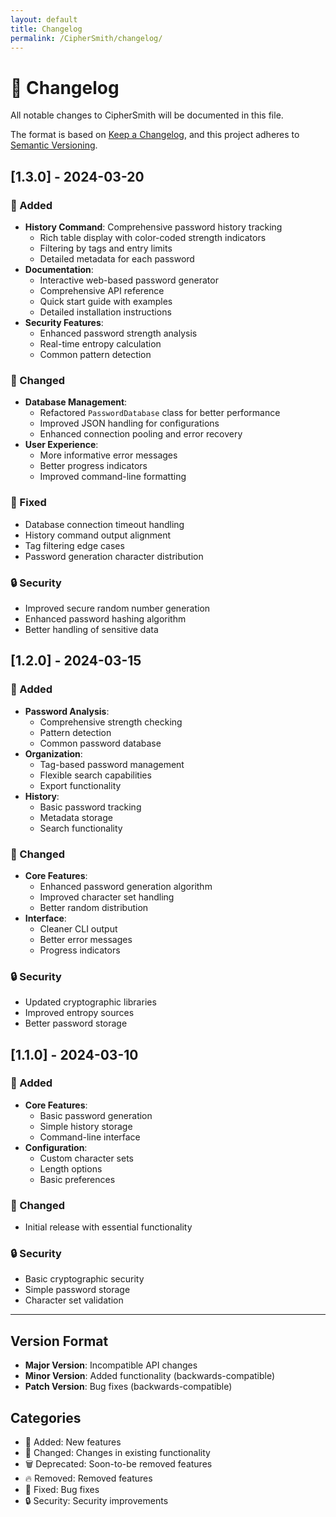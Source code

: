```yaml
---
layout: default
title: Changelog
permalink: /CipherSmith/changelog/
---
```


# 📝 Changelog

All notable changes to CipherSmith will be documented in this file.

The format is based on [Keep a Changelog](https://keepachangelog.com/en/1.0.0/),
and this project adheres to [Semantic Versioning](https://semver.org/spec/v2.0.0.html).

## [1.3.0] - 2024-03-20

### 🎉 Added
- **History Command**: Comprehensive password history tracking
  - Rich table display with color-coded strength indicators
  - Filtering by tags and entry limits
  - Detailed metadata for each password
- **Documentation**:
  - Interactive web-based password generator
  - Comprehensive API reference
  - Quick start guide with examples
  - Detailed installation instructions
- **Security Features**:
  - Enhanced password strength analysis
  - Real-time entropy calculation
  - Common pattern detection

### 🔄 Changed
- **Database Management**:
  - Refactored `PasswordDatabase` class for better performance
  - Improved JSON handling for configurations
  - Enhanced connection pooling and error recovery
- **User Experience**:
  - More informative error messages
  - Better progress indicators
  - Improved command-line formatting

### 🐛 Fixed
- Database connection timeout handling
- History command output alignment
- Tag filtering edge cases
- Password generation character distribution

### 🔒 Security
- Improved secure random number generation
- Enhanced password hashing algorithm
- Better handling of sensitive data

## [1.2.0] - 2024-03-15

### 🎉 Added
- **Password Analysis**:
  - Comprehensive strength checking
  - Pattern detection
  - Common password database
- **Organization**:
  - Tag-based password management
  - Flexible search capabilities
  - Export functionality
- **History**:
  - Basic password tracking
  - Metadata storage
  - Search functionality

### 🔄 Changed
- **Core Features**:
  - Enhanced password generation algorithm
  - Improved character set handling
  - Better random distribution
- **Interface**:
  - Cleaner CLI output
  - Better error messages
  - Progress indicators

### 🔒 Security
- Updated cryptographic libraries
- Improved entropy sources
- Better password storage

## [1.1.0] - 2024-03-10

### 🎉 Added
- **Core Features**:
  - Basic password generation
  - Simple history storage
  - Command-line interface
- **Configuration**:
  - Custom character sets
  - Length options
  - Basic preferences

### 🔄 Changed
- Initial release with essential functionality

### 🔒 Security
- Basic cryptographic security
- Simple password storage
- Character set validation

---

## Version Format

- **Major Version**: Incompatible API changes
- **Minor Version**: Added functionality (backwards-compatible)
- **Patch Version**: Bug fixes (backwards-compatible)

## Categories

- 🎉 Added: New features
- 🔄 Changed: Changes in existing functionality
- 🗑️ Deprecated: Soon-to-be removed features
- 🔥 Removed: Removed features
- 🐛 Fixed: Bug fixes
- 🔒 Security: Security improvements
